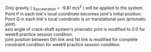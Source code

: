 Only gravity ( y<sub>acceleration</sub> = -9.81 m/s<sup>2</sup> ) will be applied to the system.  
Point P in each link's local coordinate becomes joint's initial position.  
Point Q in each link's local coordinate is on translational axis (prismatic joint).  
axis angle of crack-shaft system's prismatic joint is modified to 0.0 for week9 practice session condition.  
joint position between 0th link and 1st link is modified for complete constraint condition for week9 practice session condition.  
